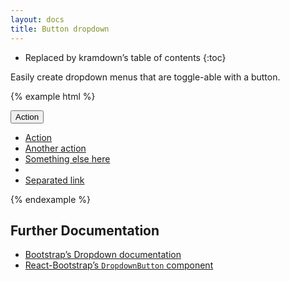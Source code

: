 ```yaml
---
layout: docs
title: Button dropdown
---
```


* Replaced by kramdown’s table of contents
{:toc}

Easily create dropdown menus that are toggle-able with a button.

{% example html %}
<div class="btn-group">
  <button type="button" class="btn btn-default dropdown-toggle" data-toggle="dropdown" aria-haspopup="true" aria-expanded="false">
    Action <span class="caret"></span>
  </button>
  <ul class="dropdown-menu">
    <li><a href="#">Action</a></li>
    <li><a href="#">Another action</a></li>
    <li><a href="#">Something else here</a></li>
    <li role="separator" class="divider"></li>
    <li><a href="#">Separated link</a></li>
  </ul>
</div>
{% endexample %}

## Further Documentation

* [Bootstrap’s Dropdown documentation](http://getbootstrap.com/components/#btn-dropdowns)
* [React-Bootstrap’s `DropdownButton` component](https://react-bootstrap.github.io/components.html#btn-dropdowns)
